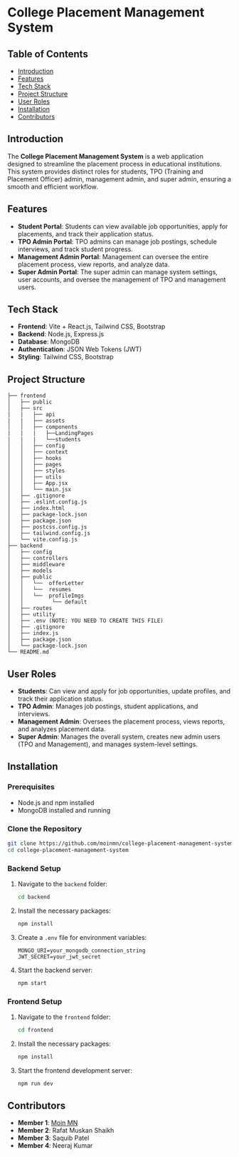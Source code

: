 # College Placement Management System

## Table of Contents
- [Introduction](#introduction)
- [Features](#features)
- [Tech Stack](#tech-stack)
- [Project Structure](#project-structure)
- [User Roles](#user-roles)
- [Installation](#installation)
- [Contributors](#contributors)

## Introduction
The **College Placement Management System** is a web application designed to streamline the placement process in educational institutions. This system provides distinct roles for students, TPO (Training and Placement Officer) admin, management admin, and super admin, ensuring a smooth and efficient workflow.

## Features
- **Student Portal**: Students can view available job opportunities, apply for placements, and track their application status.
- **TPO Admin Portal**: TPO admins can manage job postings, schedule interviews, and track student progress.
- **Management Admin Portal**: Management can oversee the entire placement process, view reports, and analyze data.
- **Super Admin Portal**: The super admin can manage system settings, user accounts, and oversee the management of TPO and management users.

## Tech Stack
- **Frontend**: Vite + React.js, Tailwind CSS, Bootstrap
- **Backend**: Node.js, Express.js
- **Database**: MongoDB
- **Authentication**: JSON Web Tokens (JWT)
- **Styling**: Tailwind CSS, Bootstrap

## Project Structure
```plaintext
├── frontend
│   ├── public
│   ├── src
|   |   ├── api
|   |   ├── assets
│   │   ├── components
|   |   |   ├──LandingPages
|   |   |   └──students
│   │   ├── config
│   │   ├── context
│   │   ├── hooks
│   │   ├── pages
│   │   ├── styles
│   │   ├── utils
│   │   ├── App.jsx
│   │   └── main.jsx
│   ├── .gitignore
│   ├── .eslint.config.js
│   ├── index.html
│   ├── package-lock.json
│   ├── package.json
│   ├── postcss.config.js
│   ├── tailwind.config.js
│   └── vite.config.js
├── backend
│   ├── config
│   ├── controllers
│   ├── middleware
│   ├── models
│   ├── public
│   │   └──  offerLetter
│   │   └──  resumes
│   │   └──  profileImgs
│   │         └── default
│   ├── routes
│   ├── utility
│   ├── .env (NOTE: YOU NEED TO CREATE THIS FILE)
│   ├── .gitignore
│   ├── index.js
│   ├── package.json
│   └── package-lock.json
└── README.md
```

## User Roles
- **Students**: Can view and apply for job opportunities, update profiles, and track their application status.
- **TPO Admin**: Manages job postings, student applications, and interviews.
- **Management Admin**: Oversees the placement process, views reports, and analyzes placement data.
- **Super Admin**: Manages the overall system, creates new admin users (TPO and Management), and manages system-level settings.

## Installation

### Prerequisites
- Node.js and npm installed
- MongoDB installed and running

### Clone the Repository
```bash
git clone https://github.com/moinmn/college-placement-management-system.git
cd college-placement-management-system
```

### Backend Setup
1. Navigate to the `backend` folder:
   ```bash
   cd backend
   ```
2. Install the necessary packages:
   ```bash
   npm install
   ```
3. Create a `.env` file for environment variables:
   ```env
   MONGO_URI=your_mongodb_connection_string
   JWT_SECRET=your_jwt_secret
   ```
4. Start the backend server:
   ```bash
   npm start
   ```

### Frontend Setup
1. Navigate to the `frontend` folder:
   ```bash
   cd frontend
   ```
2. Install the necessary packages:
   ```bash
   npm install
   ```
3. Start the frontend development server:
   ```bash
   npm run dev
   ```
   
## Contributors
- **Member 1**: [Moin MN](https://www.linkedin.com/in/moinnaik/)
- **Member 2**: Rafat Muskan Shaikh
- **Member 3**: Saquib Patel
- **Member 4**: Neeraj Kumar
